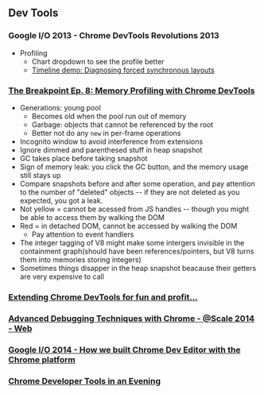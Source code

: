 ## Dev Tools
### Google I/O 2013 - Chrome DevTools Revolutions 2013
* Profiling
  * Chart dropdown to see the profile better
  * [Timeline demo: Diagnosing forced synchronous layouts](https://developer.chrome.com/devtools/docs/demos/too-much-layout)

### [The Breakpoint Ep. 8: Memory Profiling with Chrome DevTools](https://www.youtube.com/watch?v=L3ugr9BJqIs)
* Generations: young pool
  * Becomes old when the pool run out of memory
  * Garbage: objects that cannot be referenced by the root
  * Better not do any `new` in per-frame operations
* Incognito window to avoid interference from extensions
* Ignore dimmed and parenthesed stuff in heap snapshot
* GC takes place before taking snapshot
* Sign of memory leak: you click the GC button, and the memory usage still stays up
* Compare snapshots before and after some operation, and pay attention to the number of "deleted" objects -- if they are not deleted as you expected, you got a leak.
* Not yellow = cannot be acessed from JS handles -- though you might be able to access them by walking the DOM
* Red = in detached DOM, cannot be accessed by walking the DOM
  * Pay attention to event handlers
* The integer tagging of V8 might make some intergers invisible in the containment graph(should have been references/pointers, but V8 turns them into memories storing integers)
* Sometimes things disapper in the heap snapshot beacause their getters are very expensive to call

### [Extending Chrome DevTools for fun and profit...](https://www.youtube.com/watch?v=yO-TfKT2O_4&)

### [Advanced Debugging Techniques with Chrome - @Scale 2014 - Web](https://www.youtube.com/watch?v=B63jNjSVEbQ)

### [Google I/O 2014 - How we built Chrome Dev Editor with the Chrome platform](https://www.youtube.com/watch?v=NNLnTz6yIc4)

### [Chrome Developer Tools in an Evening](https://www.youtube.com/watch?v=uRw4-yyvMAQ)

